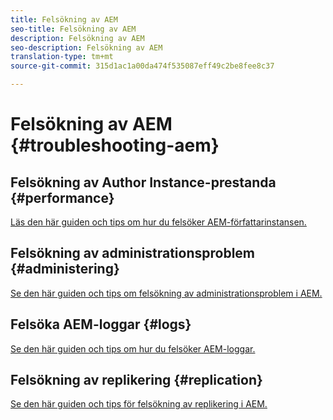 ```yaml
---
title: Felsökning av AEM
seo-title: Felsökning av AEM
description: Felsökning av AEM
seo-description: Felsökning av AEM
translation-type: tm+mt
source-git-commit: 315d1ac1a00da474f535087eff49c2be8fee8c37

---
```



# Felsökning av AEM {#troubleshooting-aem}

## Felsökning av Author Instance-prestanda {#performance}

[Läs den här guiden och tips om hur du felsöker AEM-författarinstansen.](/help/sites-authoring/troubleshooting.md)

## Felsökning av administrationsproblem {#administering}

[Se den här guiden och tips om felsökning av administrationsproblem i AEM.](/help/sites-administering/troubleshoot.md)

## Felsöka AEM-loggar {#logs}

[Se den här guiden och tips om hur du felsöker AEM-loggar.](/help/sites-administering/troubleshooting.md)

## Felsökning av replikering {#replication}

[Se den här guiden och tips för felsökning av replikering i AEM.](/help/sites-deploying/troubleshoot-rep.md)
